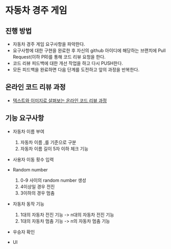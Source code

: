# 자동차 경주 게임
## 진행 방법
* 자동차 경주 게임 요구사항을 파악한다.
* 요구사항에 대한 구현을 완료한 후 자신의 github 아이디에 해당하는 브랜치에 Pull Request(이하 PR)를 통해 코드 리뷰 요청을 한다.
* 코드 리뷰 피드백에 대한 개선 작업을 하고 다시 PUSH한다.
* 모든 피드백을 완료하면 다음 단계를 도전하고 앞의 과정을 반복한다.

## 온라인 코드 리뷰 과정
* [텍스트와 이미지로 살펴보는 온라인 코드 리뷰 과정](https://github.com/next-step/nextstep-docs/tree/master/codereview)

## 기능 요구사항
- 자동차 이름 부여
    1) 자동차 이름 ,를 기준으로 구분
    2) 자동차 이름 길이 5자 이하 체크 기능
  
- 사용자 이동 횟수 입력

- Random number
    1) 0-9 사이의 random number 생성
    2) 4이상일 경우 전진
    3) 3이하의 경우 멈춤

- 자동차 동작 기능
    1) 1대의 자동차 전진 기능 -> n대의 자동차 전진 기능
    2) 1대의 자동차 멈춤 기능 -> n의 자동차 멈춤 기능

- 우승자 확인

- UI
